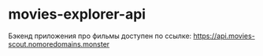 # movies-explorer-api
Бэкенд приложения про фильмы доступен по ссылке: https://api.movies-scout.nomoredomains.monster
